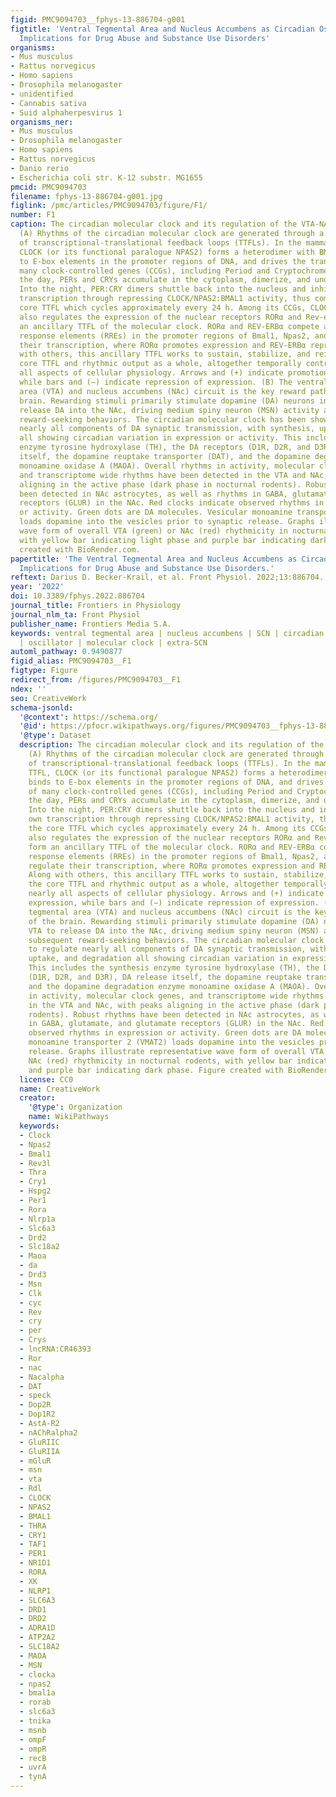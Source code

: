 ```yaml
---
figid: PMC9094703__fphys-13-886704-g001
figtitle: 'Ventral Tegmental Area and Nucleus Accumbens as Circadian Oscillators:
  Implications for Drug Abuse and Substance Use Disorders'
organisms:
- Mus musculus
- Rattus norvegicus
- Homo sapiens
- Drosophila melanogaster
- unidentified
- Cannabis sativa
- Suid alphaherpesvirus 1
organisms_ner:
- Mus musculus
- Drosophila melanogaster
- Homo sapiens
- Rattus norvegicus
- Danio rerio
- Escherichia coli str. K-12 substr. MG1655
pmcid: PMC9094703
filename: fphys-13-886704-g001.jpg
figlink: /pmc/articles/PMC9094703/figure/F1/
number: F1
caption: The circadian molecular clock and its regulation of the VTA-NAc synapse.
  (A) Rhythms of the circadian molecular clock are generated through a complex series
  of transcriptional-translational feedback loops (TTFLs). In the mammalian core TTFL,
  CLOCK (or its functional paralogue NPAS2) forms a heterodimer with BMAL1, binds
  to E-box elements in the promoter regions of DNA, and drives the transcription of
  many clock-controlled genes (CCGs), including Period and Cryptochrome. Throughout
  the day, PERs and CRYs accumulate in the cytoplasm, dimerize, and undergo phosphorylation.
  Into the night, PER:CRY dimers shuttle back into the nucleus and inhibit their own
  transcription through repressing CLOCK/NPAS2:BMAL1 activity, thus completing the
  core TTFL which cycles approximately every 24 h. Among its CCGs, CLOCK/NPAS2:BMAL1
  also regulates the expression of the nuclear receptors RORα and Rev-erbα which form
  an ancillary TTFL of the molecular clock. RORα and REV-ERBα compete at Rev-erb/Ror
  response elements (RREs) in the promoter regions of Bmal1, Npas2, and Cry1 to regulate
  their transcription, where RORα promotes expression and REV-ERBα represses. Along
  with others, this ancillary TTFL works to sustain, stabilize, and reinforce the
  core TTFL and rhythmic output as a whole, altogether temporally controlling nearly
  all aspects of cellular physiology. Arrows and (+) indicate promotion of expression,
  while bars and (−) indicate repression of expression. (B) The ventral tegmental
  area (VTA) and nucleus accumbens (NAc) circuit is the key reward pathway of the
  brain. Rewarding stimuli primarily stimulate dopamine (DA) neurons in the VTA to
  release DA into the NAc, driving medium spiny neuron (MSN) activity and subsequent
  reward-seeking behaviors. The circadian molecular clock has been shown to regulate
  nearly all components of DA synaptic transmission, with synthesis, uptake, and degradation
  all showing circadian variation in expression or activity. This includes the synthesis
  enzyme tyrosine hydroxylase (TH), the DA receptors (D1R, D2R, and D3R), DA release
  itself, the dopamine reuptake transporter (DAT), and the dopamine degradation enzyme
  monoamine oxidase A (MAOA). Overall rhythms in activity, molecular clock genes,
  and transcriptome wide rhythms have been detected in the VTA and NAc, with peaks
  aligning in the active phase (dark phase in nocturnal rodents). Robust rhythms have
  been detected in NAc astrocytes, as well as rhythms in GABA, glutamate, and glutamate
  receptors (GLUR) in the NAc. Red clocks indicate observed rhythms in expression
  or activity. Green dots are DA molecules. Vesicular monoamine transporter 2 (VMAT2)
  loads dopamine into the vesicles prior to synaptic release. Graphs illustrate representative
  wave form of overall VTA (green) or NAc (red) rhythmicity in nocturnal rodents,
  with yellow bar indicating light phase and purple bar indicating dark phase. Figure
  created with BioRender.com.
papertitle: 'The Ventral Tegmental Area and Nucleus Accumbens as Circadian Oscillators:
  Implications for Drug Abuse and Substance Use Disorders.'
reftext: Darius D. Becker-Krail, et al. Front Physiol. 2022;13:886704.
year: '2022'
doi: 10.3389/fphys.2022.886704
journal_title: Frontiers in Physiology
journal_nlm_ta: Front Physiol
publisher_name: Frontiers Media S.A.
keywords: ventral tegmental area | nucleus accumbens | SCN | circadian rhythms | reward
  | oscillator | molecular clock | extra-SCN
automl_pathway: 0.9490877
figid_alias: PMC9094703__F1
figtype: Figure
redirect_from: /figures/PMC9094703__F1
ndex: ''
seo: CreativeWork
schema-jsonld:
  '@context': https://schema.org/
  '@id': https://pfocr.wikipathways.org/figures/PMC9094703__fphys-13-886704-g001.html
  '@type': Dataset
  description: The circadian molecular clock and its regulation of the VTA-NAc synapse.
    (A) Rhythms of the circadian molecular clock are generated through a complex series
    of transcriptional-translational feedback loops (TTFLs). In the mammalian core
    TTFL, CLOCK (or its functional paralogue NPAS2) forms a heterodimer with BMAL1,
    binds to E-box elements in the promoter regions of DNA, and drives the transcription
    of many clock-controlled genes (CCGs), including Period and Cryptochrome. Throughout
    the day, PERs and CRYs accumulate in the cytoplasm, dimerize, and undergo phosphorylation.
    Into the night, PER:CRY dimers shuttle back into the nucleus and inhibit their
    own transcription through repressing CLOCK/NPAS2:BMAL1 activity, thus completing
    the core TTFL which cycles approximately every 24 h. Among its CCGs, CLOCK/NPAS2:BMAL1
    also regulates the expression of the nuclear receptors RORα and Rev-erbα which
    form an ancillary TTFL of the molecular clock. RORα and REV-ERBα compete at Rev-erb/Ror
    response elements (RREs) in the promoter regions of Bmal1, Npas2, and Cry1 to
    regulate their transcription, where RORα promotes expression and REV-ERBα represses.
    Along with others, this ancillary TTFL works to sustain, stabilize, and reinforce
    the core TTFL and rhythmic output as a whole, altogether temporally controlling
    nearly all aspects of cellular physiology. Arrows and (+) indicate promotion of
    expression, while bars and (−) indicate repression of expression. (B) The ventral
    tegmental area (VTA) and nucleus accumbens (NAc) circuit is the key reward pathway
    of the brain. Rewarding stimuli primarily stimulate dopamine (DA) neurons in the
    VTA to release DA into the NAc, driving medium spiny neuron (MSN) activity and
    subsequent reward-seeking behaviors. The circadian molecular clock has been shown
    to regulate nearly all components of DA synaptic transmission, with synthesis,
    uptake, and degradation all showing circadian variation in expression or activity.
    This includes the synthesis enzyme tyrosine hydroxylase (TH), the DA receptors
    (D1R, D2R, and D3R), DA release itself, the dopamine reuptake transporter (DAT),
    and the dopamine degradation enzyme monoamine oxidase A (MAOA). Overall rhythms
    in activity, molecular clock genes, and transcriptome wide rhythms have been detected
    in the VTA and NAc, with peaks aligning in the active phase (dark phase in nocturnal
    rodents). Robust rhythms have been detected in NAc astrocytes, as well as rhythms
    in GABA, glutamate, and glutamate receptors (GLUR) in the NAc. Red clocks indicate
    observed rhythms in expression or activity. Green dots are DA molecules. Vesicular
    monoamine transporter 2 (VMAT2) loads dopamine into the vesicles prior to synaptic
    release. Graphs illustrate representative wave form of overall VTA (green) or
    NAc (red) rhythmicity in nocturnal rodents, with yellow bar indicating light phase
    and purple bar indicating dark phase. Figure created with BioRender.com.
  license: CC0
  name: CreativeWork
  creator:
    '@type': Organization
    name: WikiPathways
  keywords:
  - Clock
  - Npas2
  - Bmal1
  - Rev3l
  - Thra
  - Cry1
  - Hspg2
  - Per1
  - Rora
  - Nlrp1a
  - Slc6a3
  - Drd2
  - Slc18a2
  - Maoa
  - da
  - Drd3
  - Msn
  - Clk
  - cyc
  - Rev
  - cry
  - per
  - Crys
  - lncRNA:CR46393
  - Ror
  - nac
  - Nacalpha
  - DAT
  - speck
  - Dop2R
  - Dop1R2
  - AstA-R2
  - nAChRalpha2
  - GluRIIC
  - GluRIIA
  - mGluR
  - msn
  - vta
  - Rdl
  - CLOCK
  - NPAS2
  - BMAL1
  - THRA
  - CRY1
  - TAF1
  - PER1
  - NR1D1
  - RORA
  - XK
  - NLRP1
  - SLC6A3
  - DRD1
  - DRD2
  - ADRA1D
  - ATP2A2
  - SLC18A2
  - MAOA
  - MSN
  - clocka
  - npas2
  - bmal1a
  - rorab
  - slc6a3
  - tnika
  - msnb
  - ompF
  - ompR
  - recB
  - uvrA
  - tynA
---
```

